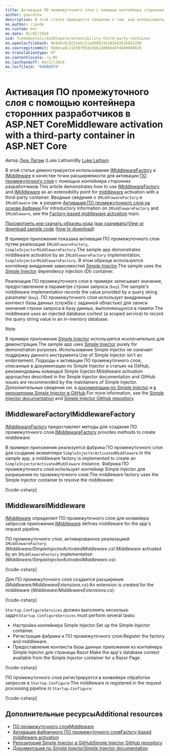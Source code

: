 ```yaml
---
title: Активация ПО промежуточного слоя с помощью контейнера сторонних разработчиков в ASP.NET Core
author: guardrex
description: В этой статье приводятся сведения о том, как использовать строго типизированное ПО промежуточного слоя с активацией на основе фабрики и контейнером сторонних разработчиков в ASP.NET Core.
ms.author: riande
ms.custom: mvc
ms.date: 02/02/2018
uid: fundamentals/middleware/extensibility-third-party-container
ms.openlocfilehash: 9e4d4c6c0232ebc51ad08923e10164262b652280
ms.sourcegitcommit: 5b0eca8c21550f95de3bb21096bd4fd4d9098026
ms.translationtype: HT
ms.contentlocale: ru-RU
ms.lasthandoff: 04/27/2019
ms.locfileid: "64888079"
---
```

# <a name="middleware-activation-with-a-third-party-container-in-aspnet-core"></a><span data-ttu-id="505c9-103">Активация ПО промежуточного слоя с помощью контейнера сторонних разработчиков в ASP.NET Core</span><span class="sxs-lookup"><span data-stu-id="505c9-103">Middleware activation with a third-party container in ASP.NET Core</span></span>

<span data-ttu-id="505c9-104">Автор [Люк Латэм](https://github.com/guardrex) (Luke Latham)</span><span class="sxs-lookup"><span data-stu-id="505c9-104">By [Luke Latham](https://github.com/guardrex)</span></span>

<span data-ttu-id="505c9-105">В этой статье демонстрируется использование [IMiddlewareFactory](/dotnet/api/microsoft.aspnetcore.http.imiddlewarefactory) и [IMiddleware](/dotnet/api/microsoft.aspnetcore.http.imiddleware) в качестве точки расширяемости для активации [ПО промежуточного слоя](xref:fundamentals/middleware/index) с помощью контейнера сторонних разработчиков.</span><span class="sxs-lookup"><span data-stu-id="505c9-105">This article demonstrates how to use [IMiddlewareFactory](/dotnet/api/microsoft.aspnetcore.http.imiddlewarefactory) and [IMiddleware](/dotnet/api/microsoft.aspnetcore.http.imiddleware) as an extensibility point for [middleware](xref:fundamentals/middleware/index) activation with a third-party container.</span></span> <span data-ttu-id="505c9-106">Вводные сведения о `IMiddlewareFactory` и `IMiddleware` см. в разделе [Активация ПО промежуточного слоя на основе фабрики](xref:fundamentals/middleware/extensibility).</span><span class="sxs-lookup"><span data-stu-id="505c9-106">For introductory information on `IMiddlewareFactory` and `IMiddleware`, see the [Factory-based middleware activation](xref:fundamentals/middleware/extensibility) topic.</span></span>

<span data-ttu-id="505c9-107">[Просмотреть или скачать образец кода](https://github.com/aspnet/AspNetCore.Docs/tree/master/aspnetcore/fundamentals/middleware/extensibility-third-party-container/sample) ([как скачивать](xref:index#how-to-download-a-sample))</span><span class="sxs-lookup"><span data-stu-id="505c9-107">[View or download sample code](https://github.com/aspnet/AspNetCore.Docs/tree/master/aspnetcore/fundamentals/middleware/extensibility-third-party-container/sample) ([how to download](xref:index#how-to-download-a-sample))</span></span>

<span data-ttu-id="505c9-108">В примере приложения показана активация ПО промежуточного слоя путем реализации `IMiddlewareFactory`, `SimpleInjectorMiddlewareFactory`.</span><span class="sxs-lookup"><span data-stu-id="505c9-108">The sample app demonstrates middleware activation by an `IMiddlewareFactory` implementation, `SimpleInjectorMiddlewareFactory`.</span></span> <span data-ttu-id="505c9-109">В этом образце используется контейнер внедрения зависимостей [Simple Injector](https://simpleinjector.org).</span><span class="sxs-lookup"><span data-stu-id="505c9-109">The sample uses the [Simple Injector](https://simpleinjector.org) dependency injection (DI) container.</span></span>

<span data-ttu-id="505c9-110">Реализация ПО промежуточного слоя в примере записывает значение, предоставленное в параметре строки запроса (`key`).</span><span class="sxs-lookup"><span data-stu-id="505c9-110">The sample's middleware implementation records the value provided by a query string parameter (`key`).</span></span> <span data-ttu-id="505c9-111">ПО промежуточного слоя использует внедренный контекст базы данных (служба с заданной областью) для записи значения строки запроса в базу данных, выполняющуюся в памяти.</span><span class="sxs-lookup"><span data-stu-id="505c9-111">The middleware uses an injected database context (a scoped service) to record the query string value in an in-memory database.</span></span>

> [!NOTE]
> <span data-ttu-id="505c9-112">В примере приложения [Simple Injector](https://github.com/simpleinjector/SimpleInjector) используется исключительно для демонстрации.</span><span class="sxs-lookup"><span data-stu-id="505c9-112">The sample app uses [Simple Injector](https://github.com/simpleinjector/SimpleInjector) purely for demonstration purposes.</span></span> <span data-ttu-id="505c9-113">Использование Simple Injector не означает поддержку данного инструмента.</span><span class="sxs-lookup"><span data-stu-id="505c9-113">Use of Simple Injector isn't an endorsement.</span></span> <span data-ttu-id="505c9-114">Подходы к активации ПО промежуточного слоя, описанные в документации по Simple Injector и статьях на GitHub, рекомендованы командой Simple Injector.</span><span class="sxs-lookup"><span data-stu-id="505c9-114">Middleware activation approaches described in the Simple Injector documentation and GitHub issues are recommended by the maintainers of Simple Injector.</span></span> <span data-ttu-id="505c9-115">Дополнительные сведения см. в [документации по Simple Injector](https://simpleinjector.readthedocs.io/en/latest/index.html) и [в репозитории Simple Injector в GitHub](https://github.com/simpleinjector/SimpleInjector).</span><span class="sxs-lookup"><span data-stu-id="505c9-115">For more information, see the [Simple Injector documentation](https://simpleinjector.readthedocs.io/en/latest/index.html) and [Simple Injector GitHub repository](https://github.com/simpleinjector/SimpleInjector).</span></span>

## <a name="imiddlewarefactory"></a><span data-ttu-id="505c9-116">IMiddlewareFactory</span><span class="sxs-lookup"><span data-stu-id="505c9-116">IMiddlewareFactory</span></span>

<span data-ttu-id="505c9-117">[IMiddlewareFactory](/dotnet/api/microsoft.aspnetcore.http.imiddlewarefactory) предоставляет методы для создания ПО промежуточного слоя.</span><span class="sxs-lookup"><span data-stu-id="505c9-117">[IMiddlewareFactory](/dotnet/api/microsoft.aspnetcore.http.imiddlewarefactory) provides methods to create middleware.</span></span>

<span data-ttu-id="505c9-118">В примере приложения реализуется фабрика ПО промежуточного слоя для создания экземпляра `SimpleInjectorActivatedMiddleware`.</span><span class="sxs-lookup"><span data-stu-id="505c9-118">In the sample app, a middleware factory is implemented to create an `SimpleInjectorActivatedMiddleware` instance.</span></span> <span data-ttu-id="505c9-119">Фабрика ПО промежуточного слоя использует контейнер Simple Injector для разрешения по промежуточного слоя:</span><span class="sxs-lookup"><span data-stu-id="505c9-119">The middleware factory uses the Simple Injector container to resolve the middleware:</span></span>

[!code-csharp[](extensibility-third-party-container/sample/Middleware/SimpleInjectorMiddlewareFactory.cs?name=snippet1&highlight=5-8,12)]

## <a name="imiddleware"></a><span data-ttu-id="505c9-120">IMiddleware</span><span class="sxs-lookup"><span data-stu-id="505c9-120">IMiddleware</span></span>

<span data-ttu-id="505c9-121">[IMiddleware](/dotnet/api/microsoft.aspnetcore.http.imiddleware) определяет ПО промежуточного слоя для конвейера запросов приложения.</span><span class="sxs-lookup"><span data-stu-id="505c9-121">[IMiddleware](/dotnet/api/microsoft.aspnetcore.http.imiddleware) defines middleware for the app's request pipeline.</span></span>

<span data-ttu-id="505c9-122">ПО промежуточного слоя, активированное реализацией `IMiddlewareFactory` (*Middleware/SimpleInjectorActivatedMiddleware.cs*):</span><span class="sxs-lookup"><span data-stu-id="505c9-122">Middleware activated by an `IMiddlewareFactory` implementation (*Middleware/SimpleInjectorActivatedMiddleware.cs*):</span></span>

[!code-csharp[](extensibility-third-party-container/sample/Middleware/SimpleInjectorActivatedMiddleware.cs?name=snippet1)]

<span data-ttu-id="505c9-123">Для ПО промежуточного слоя создается расширение (*Middleware/MiddlewareExtensions.cs*):</span><span class="sxs-lookup"><span data-stu-id="505c9-123">An extension is created for the middleware (*Middleware/MiddlewareExtensions.cs*):</span></span>

[!code-csharp[](extensibility-third-party-container/sample/Middleware/MiddlewareExtensions.cs?name=snippet1)]

<span data-ttu-id="505c9-124">`Startup.ConfigureServices` должен выполнять несколько задач:</span><span class="sxs-lookup"><span data-stu-id="505c9-124">`Startup.ConfigureServices` must perform several tasks:</span></span>

* <span data-ttu-id="505c9-125">Настройка контейнера Simple Injector.</span><span class="sxs-lookup"><span data-stu-id="505c9-125">Set up the Simple Injector container.</span></span>
* <span data-ttu-id="505c9-126">Регистрация фабрики и ПО промежуточного слоя.</span><span class="sxs-lookup"><span data-stu-id="505c9-126">Register the factory and middleware.</span></span>
* <span data-ttu-id="505c9-127">Предоставление контекста базы данных приложения из контейнера Simple Injector для страницы Razor.</span><span class="sxs-lookup"><span data-stu-id="505c9-127">Make the app's database context available from the Simple Injector container for a Razor Page.</span></span>

[!code-csharp[](extensibility-third-party-container/sample/Startup.cs?name=snippet1)]

<span data-ttu-id="505c9-128">ПО промежуточного слоя регистрируется в конвейере обработки запросов в `Startup.Configure`:</span><span class="sxs-lookup"><span data-stu-id="505c9-128">The middleware is registered in the request processing pipeline in `Startup.Configure`:</span></span>

[!code-csharp[](extensibility-third-party-container/sample/Startup.cs?name=snippet2&highlight=13)]

## <a name="additional-resources"></a><span data-ttu-id="505c9-129">Дополнительные ресурсы</span><span class="sxs-lookup"><span data-stu-id="505c9-129">Additional resources</span></span>

* [<span data-ttu-id="505c9-130">ПО промежуточного слоя</span><span class="sxs-lookup"><span data-stu-id="505c9-130">Middleware</span></span>](xref:fundamentals/middleware/index)
* [<span data-ttu-id="505c9-131">Активация фабричного ПО промежуточного слоя</span><span class="sxs-lookup"><span data-stu-id="505c9-131">Factory-based middleware activation</span></span>](xref:fundamentals/middleware/extensibility)
* [<span data-ttu-id="505c9-132">Репозиторий Simple Injector в GitHub</span><span class="sxs-lookup"><span data-stu-id="505c9-132">Simple Injector GitHub repository</span></span>](https://github.com/simpleinjector/SimpleInjector)
* [<span data-ttu-id="505c9-133">Документация по Simple Injector</span><span class="sxs-lookup"><span data-stu-id="505c9-133">Simple Injector documentation</span></span>](https://simpleinjector.readthedocs.io/en/latest/index.html)
